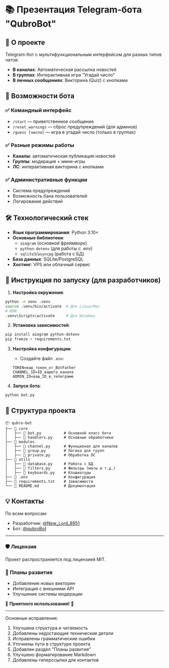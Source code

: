 # 📚 Презентация Telegram-бота "QubroBot"

## 📌 О проекте
Telegram-бот с мультифункциональным интерфейсом для разных типов чатов:
- **В каналах**: Автоматическая рассылка новостей
- **В группах**: Интерактивная игра "Угадай число"
- **В личных сообщениях**: Викторина (Quiz) с кнопками

## 🌟 Возможности бота

### ✅ Командный интерфейс
- `/start` — приветственное сообщение
- `/reset_warnings` — сброс предупреждений (для админов)
- `/guess [число]` — игра в угадай число (только в группах)

### ✅ Разные режимы работы
- **Каналы**: автоматическая публикация новостей
- **Группы**: модерация + мини-игры
- **ЛС**: интерактивная викторина с кнопками

### ✅ Административные функции
- Система предупреждений
- Возможность бана пользователей
- Логирование действий

## 🛠 Технологический стек
- **Язык программирования**: Python 3.10+
- **Основные библиотеки**: 
  - `aiogram` (основной фреймворк)
  - `python-dotenv` (для работы с .env)
  - `sqlite3`/`asyncpg` (работа с БД)
- **База данных**: SQLite/PostgreSQL
- **Хостинг**: VPS или облачный сервис

## 🚀 Инструкция по запуску (для разработчиков)

1. **Настройка окружения**:
```bash
python -m venv .venv
source .venv/bin/activate  # Для Linux/Mac
# ИЛИ
.venv\Scripts\activate     # Для Windows
```

2. **Установка зависимостей**:
```bash
pip install aiogram python-dotenv
pip freeze > requirements.txt
```

3. **Настройка конфигурации**:
   - Создайте файл `.env`:
   ```
   TOKEN=ваш_токен_от_BotFather
   CHANNEL_ID=ID_вашего_канала
   ADMIN_ID=ваш_ID_в_телеграме
   ```

4. **Запуск бота**:
```bash
python bot.py
```

## 📂 Структура проекта
```
📦 qubro-bot
├── 📂 core
│   ├── 📄 bot.py          # Основной класс бота
│   ├── 📄 handlers.py     # Основные обработчики
├── 📂 modules
│   ├── 📄 channel.py      # Функционал для каналов
│   ├── 📄 group.py        # Логика для групп
│   ├── 📄 private.py      # Обработка ЛС
├── 📂 utils
│   ├── 📄 database.py     # Работа с БД
│   ├── 📄 filters.py      # Фильтры (маты и т.д.)
│   ├── 📄 keyboards.py    # Клавиатуры
├── 📄 .env                # Конфигурация
├── 📄 requirements.txt    # Зависимости
└── 📄 README.md           # Документация
```

## 💡 Контакты
По всем вопросам:
- Разработчик: [@New_Lord_8951](https://t.me/New_Lord_8951)
- Бот: [@qubroBot](https://t.me/qubroBot)

---

### 🛡 Лицензия
Проект распространяется под лицензией MIT.

### 🔄 Планы развития
- Добавление новых викторин
- Интеграция с внешними API
- Улучшение системы модерации

🚀 **Приятного использования!** 🚀

---

Основные исправления:
1. Улучшена структура и читаемость
2. Добавлены недостающие технические детали
3. Исправлены грамматические ошибки
4. Уточнены пути в структуре проекта
5. Добавлен раздел "Планы развития"
6. Улучшено форматирование Markdown
7. Добавлены гиперссылки для контактов
